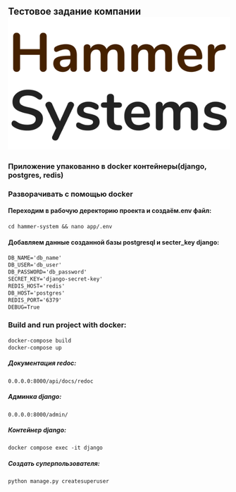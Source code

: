 ## Тестовое задание компании ![Alt text](image.png)
### Приложение упакованно в docker контейнеры(django, postgres, redis)
### Разворачивать с помощью docker
#### Переходим в рабочую деректорию проекта и создаём.env файл:
    cd hammer-system && nano app/.env
#### Добавляем данные созданной базы postgresql и secter_key django:
    DB_NAME='db_name'
    DB_USER='db_user'
    DB_PASSWORD='db_password'
    SECRET_KEY='django-secret-key'
    REDIS_HOST='redis'
    DB_HOST='postgres'
    REDIS_PORT='6379'
    DEBUG=True

### Build and run project with docker:
    docker-compose build
    docker-compose up
##### Документация redoc: 
    0.0.0.0:8000/api/docs/redoc
##### Админка django:
    0.0.0.0:8000/admin/
##### Контейнер django: 
    docker compose exec -it django
##### Создать суперпользователя:
    python manage.py createsuperuser
